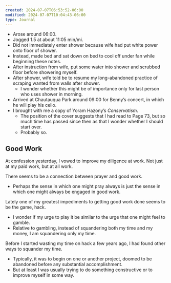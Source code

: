 ```yaml
---
created: 2024-07-07T06:53:52-06:00
modified: 2024-07-07T10:04:43-06:00
type: Journal
---
```


- Arose around 06:00.
- Jogged 1.5 at about 11:05 min/mi.
- Did not immediately enter shower because wife had put white power onto floor of shower.
- Instead, made bed and sat down on bed to cool off under fan while beginning these notes.
- After instruction from wife, put some water into shower and scrubbed floor before showering myself.
- After shower, wife told be to resume my long-abandoned practice of scraping wanted from walls after shower.
  - I wonder whether this might be of importance only for last person who uses shower in morning.
- Arrived at Chautauqua Park around 09:00 for Benny’s concert, in which he will play his cello.
- I brought with me a copy of Yoram Hazony’s *Conservatism*.
  - The position of the cover suggests that I had read to Page 73, but so much time has passed since then as that I wonder whether I should start over.
  - Probably so.

## Good Work

At confession yesterday, I vowed to improve my diligence at work. Not just at my paid work, but at all work.

There seems to be a connection between prayer and good work.

- Perhaps the sense in which one might pray always is just the sense in which one might always be engaged in good work.

Lately one of my greatest impediments to getting good work done seems to be the game, hack.

- I wonder if my urge to play it be similar to the urge that one might feel to gamble.
- Relative to gambling, instead of squandering both my time and my money, I am squandering only my time.

Before I started wasting my time on hack a few years ago, I had found other ways to squander my time.

- Typically, it was to begin on one or another project, doomed to be abandoned before any substantial accomplishment.
- But at least I was usually trying to do something constructive or to improve myself in some way.
